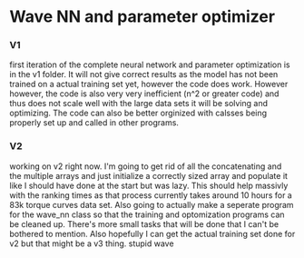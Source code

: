 # Wave NN and parameter optimizer 


### V1

first iteration of the complete neural network and parameter optimization is in the v1 folder. It will not give correct results as the model has not been trained on a actual training set yet, however the code does work. However however, the code is also very very inefficient (n^2 or greater code) and thus does not scale well with the large data sets it will be solving and optimizing. The code can also be better orginized with calsses being properly set up and called in other programs.

### V2

working on v2 right now. I'm going to get rid of all the concatenating and the multiple arrays and just initialize a correctly sized array and populate it like I should have done at the start but was lazy. This should help massivly with the ranking times as that process currently takes around 10 hours for a 83k torque curves data set. Also going to actually make a seperate program for the wave_nn class so that the training and optomization programs can be cleaned up. There's more small tasks that will be done that I can't be bothered to mention. Also hopefully I can get the actual training set done for v2 but that might be a v3 thing. stupid wave  
